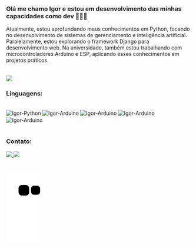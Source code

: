 ### Olá me chamo Igor e estou em desenvolvimento das minhas capacidades como dev 🚀🚀🚀

Atualmente, estou aprofundando meus conhecimentos em Python, focando no desenvolvimento de sistemas de gerenciamento e inteligência artificial. Paralelamente, estou explorando o framework Django para desenvolvimento web. Na universidade, também estou trabalhando com microcontroladores Arduino e ESP, aplicando esses conhecimentos em projetos práticos.

<br>
  <img align = "center" src="https://media4.giphy.com/media/0Zi6WfpgMU2DNx731N/giphy.gif?cid=ecf05e472a9duz6zgyfg2zgeeffkfns07ky6bsh2ty8jtve8&rid=giphy.gif&ct=g">
<br>

### Linguagens:
<div style="display: inline_block"><br>
  <img align = "center" alt="Igor-Python" src="https://img.shields.io/badge/Python-14354C?style=for-the-badge&logo=python&logoColor=white">
  <img align = "center" alt="Igor-Arduino" src="https://img.shields.io/badge/Arduino_IDE-00979D?style=for-the-badge&logo=arduino&logoColor=white">
  <img align = "center" alt="Igor-Arduino" src="https://img.shields.io/badge/postgres-%23316192.svg?style=for-the-badge&logo=postgresql&logoColor=white">
  <img align = "center" alt="Igor-Arduino" src="https://img.shields.io/badge/Microsoft_Excel-217346?style=for-the-badge&logo=microsoft-excel&logoColor=white">
  <img align = "center" alt="Igor-Arduino" src="https://img.shields.io/badge/power_bi-F2C811?style=for-the-badge&logo=powerbi&logoColor=black">
</div>

#

### Contato:
<div>
  <a href="mailto:igorpfernandes2@gmail.com" target="_blank"><img src="https://img.shields.io/badge/Gmail-D14836?style=for-the-badge&logo=gmail&logoColor=white">
  <a href="https://www.linkedin.com/in/igor-pereira-126859183/" target="_blank"><img src="https://img.shields.io/badge/LinkedIn-0077B5?style=for-the-badge&logo=linkedin&logoColor=white">
</div>

#
    
    

 ![Snake animation](https://github.com/IgorPFernandes/IgorPFernandes/blob/output/github-contribution-grid-snake.svg)

